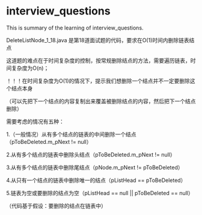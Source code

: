 # interview_questions
This is summary of the learning of interview_questions.



DeleteListNode_1_18.java  是第18道面试题的代码，要求在O(1)时间内删除链表结点

这道题的难点在于时间复杂度的控制，按常规删除结点的方法，需要遍历链表，时间复杂度为O(n)；

！！！在时间复杂度为O(1)的情况下，提示我们想删除一个结点并不一定要删除这个结点本身

（可以先把下一个结点的内容复制出来覆盖被删除结点的内容，然后把下一个结点删除）

需要考虑的情况有五种：

1.（一般情况）从有多个结点的链表的中间删除一个结点（pToBeDeleted.m_pNext != null）

2.从有多个结点的链表中删除头结点（pToBeDeleted.m_pNext != null）

3.从有多个结点的链表中删除尾结点（pNode.m_pNext != pToBeDeleted）

4.从只有一个结点的链表中删除唯一的结点（pListHead == pToBeDeleted）

5.链表为空或要删除的结点为空（pListHead == null || pToBeDeleted == null）

（代码基于假设：要删除的结点在链表中）
